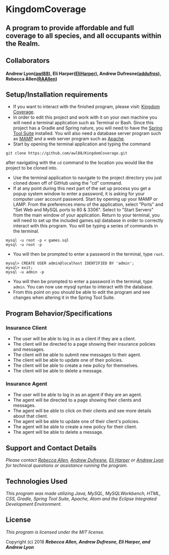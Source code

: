 # KingdomCoverage

## A program to provide affordable and full coverage to all species, and all occupants within the Realm.

## Collaborators
#### Andrew Lyon([awl88](https://github.com/awl88)), Eli Harper([EliHarper](https://github.com/EliHarper)), Andrew Dufresne([addufres](https://github.com/addufres)), Rebecca Allen([RAAllen](https://github.com/RAAllen))

## Setup/Installation requirements

* If you want to interact with the finished program, please visit: [Kingdom Coverage](INSERT_URL_HERE_WHEN_UPLOADED).
* In order to edit this project and work with it on your own machine you will need a terminal application such as Terminal or Bash. Since this project has a Gradle and Spring nature, you will need to have the [Spring Tool Suite](https://spring.io/tools) installed. You will also need a database server program such as [MAMP](https://www.mamp.info/en/) and a web server program such as [Apache](https://www.apache.org/).
* Start by opening the terminal application and typing the command
```
git clone https://github.com/awl88/KingdomCoverage.git
```
after navigating with the `cd` command to the location you would like the project to be cloned into.
* Use the terminal application to navigate to the project directory you just cloned down off of GitHub using the "cd" command.
* If at any point during this next part of the set up process you get a popup system window to enter a password, it is asking for your computer user account password. Start by opening up your MAMP or LAMP. From the preferences menu of the application, select "Ports" and "Set Web and MySQL ports to 80 & 3306". Select to "Start Servers" from the main window of your application. Return to your terminal, you will need to set up the included games.sql database in order to correctly interact with this program. You will be typing a series of commands in the terminal.
```
mysql -u root -p < games.sql
mysql -u root -p
```
* You will then be prompted to enter a password in the terminal, type `root`.
```
mysql> CREATE USER admin@localhost IDENTIFIED BY 'admin';
mysql> exit;
mysql -u admin -p
```
* You will then be prompted to enter a password in the terminal, type `admin`. You can now use mysql syntax to interact with the database.
* From this point on you should be able to edit the program and see changes when altering it in the Spring Tool Suite. 


## Program Behavior/Specifications

### Insurance Client
* The user will be able to log in as a client if they are a client.
* The client will be directed to a page showing their insurance policies and messages.
* The client will be able to submit new messages to their agent.
* The client will be able to update one of their policies.
* The client will be able to create a new policy for themselves.
* The client will be able to delete a message.

### Insurance Agent
* The user will be able to log in as an agent if they are an agent.
* The agent will be directed to a page showing their clients and messages.
* The agent will be able to click on their clients and see more details about that client.
* The agent will be able to update one of their client's policies.
* The agent will be able to create a new policy for their client.
* The agent will be able to delete a message.

## Support and Contact Details

_Please contact [Rebecca Allen](RebeccaZarsky@gmail.com), [Andrew Dufresne](), [Eli Harper]() or [Andrew Lyon]() for technical questions or assistance running the program._


## Technologies Used

_This program was made utilizing Java, MySQL, MySQLWorkbench, HTML, CSS, Gradle, Spring Tool Suite, Apache, Atom and the Eclipse Integrated Development Environment._

## License

_This program is licensed under the MIT license._

Copyright (c) 2018 **_Rebecca Allen, Andrew Dufresne, Eli Harper, and Andrew Lyon_**
